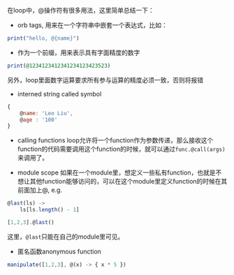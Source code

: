 在loop中，@操作符有很多用法，这里简单总结一下：
* orb tags, 用来在一个字符串中嵌套一个表达式，比如：
``` ruby
print("hello, @{name}")
```

* 作为一个前缀，用来表示具有字面精度的数字
``` ruby 
print(@1234123412341234123423523)
```
另外，loop里面数字运算要求所有参与运算的精度必须一致，否则将报错

* interned string called symbol
``` javascript
{
    @name: 'Leo Liu',
    @age : '100'
}
```

* calling functions
loop允许将一个function作为参数传递，那么接收这个function的代码需要调用这个function的时候，就可以通过`func.@call(args)`来调用了。

* module scope
如果在一个module里，想定义一些私有function，也就是不想让其他function能够访问的，可以在这个module里定义function的时候在其前面加上@, e.g.
``` javascript
@last(ls) ->
    ls[ls.length() - 1]

[1,2,3].@last()
```
这里，`@last`只能在自己的module里可见。

* 匿名函数anonymous function
``` javascript
manipulate([1,2,3], @(x) -> { x * 5 })
```

